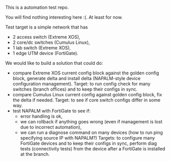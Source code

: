 This is a automation test repo. 

You will find nothing interesting here :(. At least for now.

Test target is a simple network that has 
- 2 access switch (Extreme XOS), 
- 2 core/dc switches (Cumulus Linux), 
- 1 lab switch (Extreme XOS), 
- 1 edge UTM device (FortiGate).

We would like to build a solution that could do:
- compare Extreme XOS current config block against the golden config block, generate delta and install delta (NAPALM-style device configuration management). Target: to run config check for many switches (branch offices) and to keep their configs in sync.
- compare Cumulus Linux current config against golden config block, fix the delta if needed. Target: to see if core switch configs differ in some way.
- test NAPALM with FortiGate to see if:
  * error handling is ok,
  * we can rollback if anything goes wrong (even if management is lost due to incorrect automation),
  * we can run a diagnose command on many devices (how to run ping specifying source IP with NAPALM?)
  Targets: to configure many FortiGate devices and to keep their configs in sync, perform diag tests (connectivity tests) from the device after a FortiGate is installed at the branch.  
 

